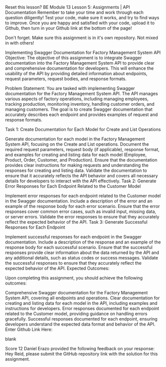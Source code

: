 Reset this lesson?
BE Module 13 Lesson 5: Assignments | API Documentation
Remember to take your time and work through each question diligently! Test your code, make sure it works, and try to find ways to improve. Once you are happy and satisfied with your code, upload it to Github, then turn in your Github link at the bottom of the page!

Don't forget. Make sure this assignment is in it's own repository. Not mixed in with others!

Implementing Swagger Documentation for Factory Management System API
Objective: The objective of this assignment is to integrate Swagger documentation into the Factory Management System API to provide clear and comprehensive documentation for developers. This will enhance the usability of the API by providing detailed information about endpoints, request parameters, request bodies, and response formats.

Problem Statement: You are tasked with implementing Swagger documentation for the Factory Management System API. The API manages various aspects of factory operations, including managing employees, tracking production, monitoring inventory, handling customer orders, and managing customers. The goal is to create Swagger documentation that accurately describes each endpoint and provides examples of request and response formats.

Task 1: Create Documentation for Each Model for Create and List Operations

Generate documentation for each model in the Factory Management System API, focusing on the Create and List operations.
Document the required request parameters, request body (if applicable), response format, and examples for creating and listing data for each model (Employee, Product, Order, Customer, and Production).
Ensure that the documentation provides clear instructions for making requests and understanding the responses for creating and listing data.
Validate the documentation to ensure that it accurately reflects the API behavior and covers all necessary details for developers to interact with the API effectively.
Task 2: Generate Error Responses for Each Endpoint Related to the Customer Model

Implement error responses for each endpoint related to the Customer model in the Swagger documentation.
Include a description of the error and an example of the response body for each error scenario.
Ensure that the error responses cover common error cases, such as invalid input, missing data, or server errors.
Validate the error responses to ensure that they accurately reflect the expected behavior of the API.
Task 3: Generate Successful Responses for Each Endpoint

Implement successful responses for each endpoint in the Swagger documentation.
Include a description of the response and an example of the response body for each successful scenario.
Ensure that the successful responses provide clear information about the data returned by the API and any additional details, such as status codes or success messages.
Validate the successful responses to ensure that they accurately reflect the expected behavior of the API.
Expected Outcomes:

Upon completing this assignment, you should achieve the following outcomes:

Comprehensive Swagger documentation for the Factory Management System API, covering all endpoints and operations.
Clear documentation for creating and listing data for each model in the API, including examples and instructions for developers.
Error responses documented for each endpoint related to the Customer model, providing guidance on handling errors gracefully.
Successful responses documented for each endpoint, ensuring developers understand the expected data format and behavior of the API.
Enter Github Link Here:

blank

Score
12
Daniel Erazo provided the following feedback on your response:
Hey Reid, please submit the GitHub repository link with the solution for this assignment.
